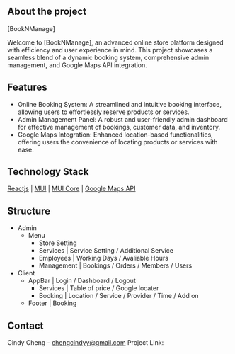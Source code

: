 ## About the project

[BookNManage]

Welcome to [BookNManage], an advanced online store platform designed with efficiency and user experience in mind. This project showcases a seamless blend of a dynamic booking system, comprehensive admin management, and Google Maps API integration.

## Features

- Online Booking System: A streamlined and intuitive booking interface, allowing users to effortlessly reserve products or services.
- Admin Management Panel: A robust and user-friendly admin dashboard for effective management of bookings, customer data, and inventory.
- Google Maps Integration: Enhanced location-based functionalities, offering users the convenience of locating products or services with ease.

## Technology Stack

[Reactjs](https://reactjs.org/)
| [MUI](https://mui.com/)
| [MUI Core](https://mui.com/core/)
| [Google Maps API](https://developers.google.com/maps)

## Structure

- Admin
    - Menu
        - Store Setting 
        - Services | Service Setting / Additional Service
        - Employees | Working Days / Avaliable Hours
        - Management | Bookings / Orders / Members / Users
- Client
    - AppBar | Login / Dashboard / Logout
        - Services | Table of price / Google locater
        - Booking | Location / Service / Provider / Time / Add on
    - Footer | Booking

## Contact
Cindy Cheng - chengcindyy@gmail.com
Project Link: 